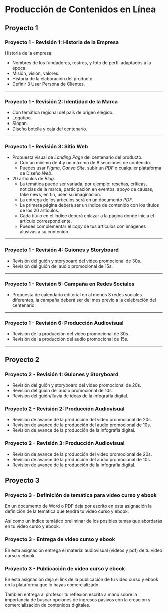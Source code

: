 # Producción de Contenidos en Línea

## Proyecto 1

### Proyecto 1 - Revisión 1: Historia de la Empresa

Historia de la empresa:

- Nombres de los fundadores, rostros, y foto de perfil adaptados a la época.
- Misión, visión, valores.
- Historia de la elaboración del producto.
- Definir 3 User Persona de Clientes.

---

### Proyecto 1 - Revisión 2: Identidad de la Marca

- Con temática regional del país de origen elegido.
- Logotipo.
- Slogan.
- Diseño botella y caja del centenario.

---

### Proyecto 1 - Revisión 3: Sitio Web

- Propuesta visual de _Landing Page_ del centenario del producto.
  - Con un mínimo de 4 y un máximo de 8 secciones de contenido.
  - Puedes usar _Figma_, _Canva Site_, subir un _PDF_ o cualquier plataforma de Diseño _Web_.
- 20 artículos de _Blog_.
  - La temática puede ser variada, por ejemplo: reseñas, críticas, noticias de la marca,
    participación en eventos, apoyo de causas, fake news, en fin, usen su imaginación.
  - La entrega de los artículos será en un documento _PDF_.
  - La primera página deberá ser un índice de contenido con los títulos de los 20 artículos.
  - Cada título en el índice deberá enlazar a la página donde inicia el artículo correspondiente.
  - Puedes complementar el _copy_ de tus artículos con imágenes alusivas a su contenido.

---

### Proyecto 1 - Revisión 4: Guiones y Storyboard

- Revisión del guión y storyboard del video promocional de 30s.
- Revisión del guión del audio promocional de 15s.

---

### Proyecto 1 - Revisión 5: Campaña en Redes Sociales

- Propuesta de calendario editorial en al menos 3 redes sociales diferentes, la campaña deberá ser del
  mes previo a la celebración del centenario.

---

### Proyecto 1 - Revisión 6: Producción Audiovisual

- Revisión de la producción del video promocional de 30s.
- Revisión de la producción del audio promocional de 15s.

---

## Proyecto 2

### Proyecto 2 - Revisión 1: Guiones y Storyboard

- Revisión del guión y storyboard del video promocional de 20s.
- Revisión del guión del audio promocional de 10s.
- Revisión del guión/lluvia de ideas de la infografía digital.

### Proyecto 2 - Revisión 2: Producción Audiovisual

- Revisión de avance de la producción del video promocional de 20s.
- Revisión de avance de la producción del audio promocional de 10s.
- Revisión de avance de la producción de la infografia digital.

### Proyecto 2 - Revisión 3: Producción Audiovisual

- Revisión de avance de la producción del video promocional de 20s.
- Revisión de avance de la producción del audio promocional de 10s.
- Revisión de avance de la producción de la infografia digital.

## Proyecto 3

### Proyecto 3 - Definición de temática para video curso y ebook

En un documento de Word o PDF deja por escrito en esta asignación la definición de la temática que tendrá tu video curso y ebook.

Así como un índice temático preliminar de los posibles temas que abordarás en tu video curso y ebook.

### Proyecto 3 - Entrega de video curso y ebook

En esta asignación entrega el material audiovisual (videos y pdf) de tu video curso y ebook.

### Proyecto 3 - Publicación de video curso y ebook

En esta asignación deja el link de la publicación de tu video curso y ebook en la plataforma que lo hayas comercializado.

También entrega al profesor tu reflexión escrita a mano sobre la importancia de buscar opciones de ingresos pasivos con la creación y comercialización de contenidos digitales.
